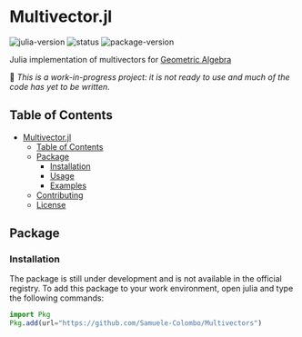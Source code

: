# Multivector.jl

![julia-version][julia-version] ![status][status] ![package-version][package-version]

[julia-version]: https://img.shields.io/badge/julia_version-v1.6-9558B2?style=flat&logo=julia
[status]: https://img.shields.io/badge/project_status-🚧_work--in--progress-ba8a11?style=flat
[package-version]: https://img.shields.io/badge/package_version-0.1-blue?style=flat

Julia implementation of multivectors for [Geometric Algebra](https://en.wikipedia.org/wiki/Geometric_algebra)

🚧 _This is a work-in-progress project: it is not ready to use and much of the code has yet to be written._

## Table of Contents

- [Multivector.jl](#multivectorjl)
  - [Table of Contents](#table-of-contents)
  - [Package](#package)
    - [Installation](#installation)
    - [Usage](#usage)
    - [Examples](#examples)
  - [Contributing](#contributing)
  - [License](#license)

## Package

### Installation

The package is still under development and is not available in the official registry. To add this package to your work environment, open julia and type the following commands:

```julia
import Pkg
Pkg.add(url="https://github.com/Samuele-Colombo/Multivectors")
```